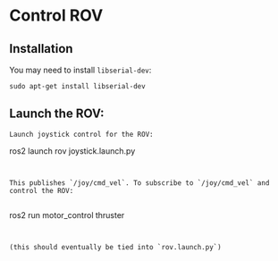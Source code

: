 # Control ROV

## Installation

You may need to install `libserial-dev`:
```
sudo apt-get install libserial-dev
```

## Launch the ROV:
```
Launch joystick control for the ROV:
```
ros2 launch rov joystick.launch.py
```


This publishes `/joy/cmd_vel`. To subscribe to `/joy/cmd_vel` and control the ROV:


```
ros2 run motor_control thruster
```


(this should eventually be tied into `rov.launch.py`)

